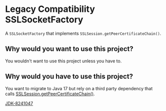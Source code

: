 Legacy Compatibility SSLSocketFactory
=====================================

A `SSLSocketFactory` that implements `SSLSession.getPeerCertificateChain()`.

Why would you want to use this project?
---------------------------------------

You wouldn't want to use this project unless you have to.

Why would you have to use this project?
---------------------------------------

You want to migrate to Java 17 but rely on a third party dependency that calls [SSLSession.getPeerCertificateChain()](https://docs.oracle.com/en/java/javase/17/docs/api/java.base/javax/net/ssl/SSLSession.html#getPeerCertificateChain()).


[JDK-8241047](https://bugs.openjdk.java.net/browse/JDK-8241047)
